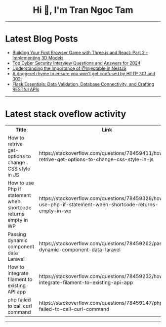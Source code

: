 <h1 align="center">Hi 👋, I'm Tran Ngoc Tam</h1>

---

# Latest Blog Posts 
<!-- BLOG-POST-LIST:START -->
- [Building Your First Browser Game with Three.js and React: Part 2 - Implementing 3D Models](https://dev.to/romaixn/building-your-first-browser-game-with-threejs-and-react-part-2-implementing-3d-models-1jlj)
- [Top Cyber Security Interview Questions and Answers for 2024](https://dev.to/onlineinterviewquestions/top-cyber-security-interview-questions-and-answers-for-2024-3c97)
- [Understanding the Importance of @Injectable in NestJS](https://dev.to/ivordev/simplifying-dependency-injection-in-nestjs-understanding-the-power-of-injectable-19gp)
- [A doggerel rhyme to ensure you won&#39;t get confused by HTTP 301 and 302:](https://dev.to/graezykev/a-doggerel-rhyme-to-ensure-you-wont-get-confused-by-http-301-and-302-32l4)
- [Flask Essentials: Data Validation, Database Connectivity, and Crafting RESTful APIs](https://dev.to/kukhoonryou/flask-essentials-data-validation-database-connectivity-and-crafting-restful-apis-kia)
<!-- BLOG-POST-LIST:END -->

---

# Latest stack oveflow activity
<table>
  <tr><th>Title</th><th>Link</th></tr>
  <!-- STACKOVERFLOW:START --><tr><td>How to retrive get-options to change CSS style in JS</td><td>https://stackoverflow.com/questions/78459411/how-to-retrive-get-options-to-change-css-style-in-js</td></tr><tr><td>How to use Php if statement when shortcode returns empty in WP</td><td>https://stackoverflow.com/questions/78459328/how-to-use-php-if-statement-when-shortcode-returns-empty-in-wp</td></tr><tr><td>Passing dynamic component data Laravel</td><td>https://stackoverflow.com/questions/78459262/passing-dynamic-component-data-laravel</td></tr><tr><td>How to integrate filament to existing API app</td><td>https://stackoverflow.com/questions/78459232/how-to-integrate-filament-to-existing-api-app</td></tr><tr><td>php failed to call curl command</td><td>https://stackoverflow.com/questions/78459147/php-failed-to-call-curl-command</td></tr><!-- STACKOVERFLOW:END -->
</table>

---


